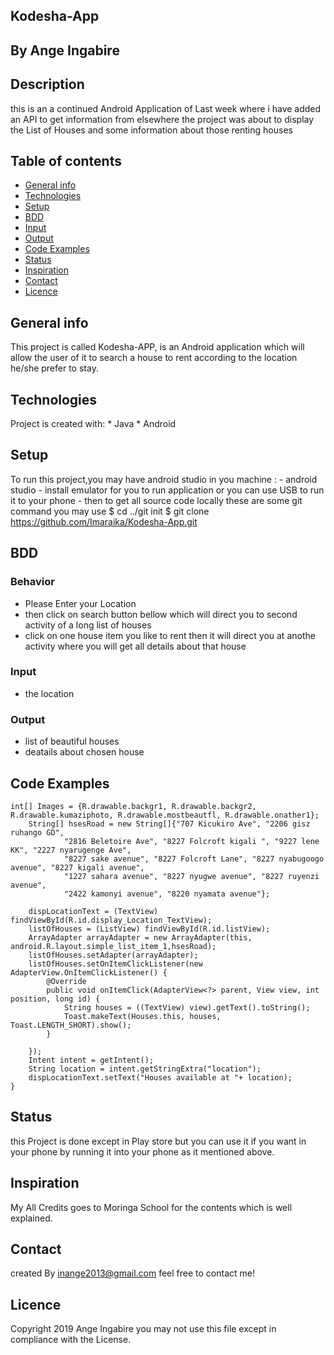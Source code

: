 ## Kodesha-App
## By Ange Ingabire
## Description 
   this is an a continued Android Application of Last week where i have added an API to get information from elsewhere
   the project was about to display the List of Houses and some information about those renting houses
## Table of contents
* [General info](#generalinfo)
* [Technologies](#technologies)
* [Setup](#setup)
* [BDD](#dbb)
* [Input](#input)
* [Output](#output)
* [Code Examples](#codeexamples)
* [Status](#status)
* [Inspiration](#inspiration)
* [Contact](#contact)
* [Licence](#licence)


## General info
   This project is called Kodesha-APP, is an Android application which will allow the user of it to search a house to rent      according to the location he/she prefer to stay. 
	
## Technologies
  Project is created with:
     * Java 
     * Android
	
## Setup
   To run this project,you may have android studio in you machine :
      - android studio 
      - install emulator for you to run application or you can use USB to run it to your phone 
      - then to get all source code locally these are some git command you may use
   $ cd ../git init 
   $ git clone https://github.com/Imaraika/Kodesha-App.git
   
## BDD
### Behavior
- Please Enter your Location 
- then click on search button bellow which will direct you to second activity of a long list of houses
- click on one house item you like to rent then it will direct you at anothe activity where you will get
  all details about that house
  
### Input
- the location 

### Output
- list of beautiful houses
- deatails about chosen house

## Code Examples
    int[] Images = {R.drawable.backgr1, R.drawable.backgr2, R.drawable.kumaziphoto, R.drawable.mostbeautfl, R.drawable.onather1};
        String[] hsesRoad = new String[]{"707 Kicukiro Ave", "2206 gisz ruhango GD",
                "2816 Beletoire Ave", "8227 Folcroft kigali ", "9227 lene KK", "2227 nyarugenge Ave",
                "8227 sake avenue", "8227 Folcroft Lane", "8227 nyabugoogo avenue", "8227 kigali avenue",
                "1227 sahara avenue", "8227 nyugwe avenue", "8227 ruyenzi avenue",
                "2422 kamonyi avenue", "8220 nyamata avenue"};

        dispLocationText = (TextView) findViewById(R.id.display_Location_TextView);
        listOfHouses = (ListView) findViewById(R.id.listView);
        ArrayAdapter arrayAdapter = new ArrayAdapter(this, android.R.layout.simple_list_item_1,hsesRoad);
        listOfHouses.setAdapter(arrayAdapter);
        listOfHouses.setOnItemClickListener(new AdapterView.OnItemClickListener() {
            @Override
            public void onItemClick(AdapterView<?> parent, View view, int position, long id) {
                String houses = ((TextView) view).getText().toString();
                Toast.makeText(Houses.this, houses, Toast.LENGTH_SHORT).show();
            }

        });
        Intent intent = getIntent();
        String location = intent.getStringExtra("location");
        dispLocationText.setText("Houses available at "+ location);
    }
 
## Status
this Project is done except in Play store but you can use it if you want in your phone by running it into your phone as  it mentioned above.

## Inspiration
My All Credits goes to Moringa School for the contents which is well explained.

## Contact
created By inange2013@gmail.com feel free to contact me!

## Licence
Copyright 2019 Ange Ingabire
you may not use this file except in compliance with the License.


